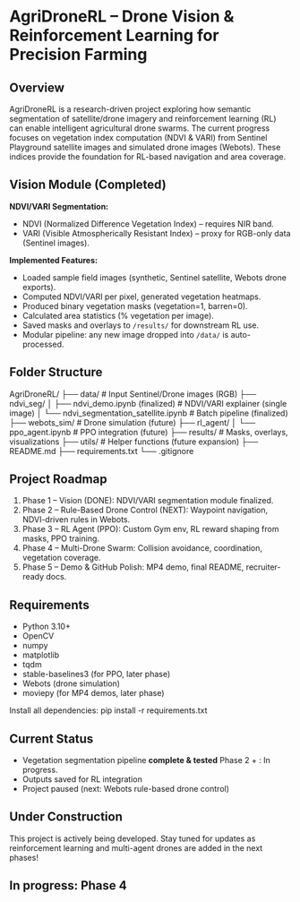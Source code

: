 # AgriDroneRL – Drone Vision & Reinforcement Learning for Precision Farming

## Overview
AgriDroneRL is a research-driven project exploring how semantic segmentation of satellite/drone imagery and reinforcement learning (RL) can enable intelligent agricultural drone swarms. The current progress focuses on vegetation index computation (NDVI & VARI) from Sentinel Playground satellite images and simulated drone images (Webots). These indices provide the foundation for RL-based navigation and area coverage.

## Vision Module (Completed)

**NDVI/VARI Segmentation:**

- NDVI (Normalized Difference Vegetation Index) – requires NIR band.
- VARI (Visible Atmospherically Resistant Index) – proxy for RGB-only data (Sentinel images).

**Implemented Features:**
- Loaded sample field images (synthetic, Sentinel satellite, Webots drone exports).
- Computed NDVI/VARI per pixel, generated vegetation heatmaps.
- Produced binary vegetation masks (vegetation=1, barren=0).
- Calculated area statistics (% vegetation per image).
- Saved masks and overlays to `/results/` for downstream RL use.
- Modular pipeline: any new image dropped into `/data/` is auto-processed.

## Folder Structure
AgriDroneRL/
├── data/                                                                # Input Sentinel/Drone images (RGB)
├── ndvi_seg/
│   ├── ndvi_demo.ipynb (finalized)                                      # NDVI/VARI explainer (single image)
│   └── ndvi_segmentation_satellite.ipynb # Batch pipeline (finalized)
├── webots_sim/                                                          # Drone simulation (future)
├── rl_agent/
│   └── ppo_agent.ipynb                                                  # PPO integration (future)
├── results/                                                             # Masks, overlays, visualizations
├── utils/                                                               # Helper functions (future expansion)
├── README.md
├── requirements.txt
└── .gitignore

## Project Roadmap
1. Phase 1 – Vision (DONE): NDVI/VARI segmentation module finalized.
2. Phase 2 – Rule-Based Drone Control (NEXT): Waypoint navigation, NDVI-driven rules in Webots.
3. Phase 3 – RL Agent (PPO): Custom Gym env, RL reward shaping from masks, PPO training.
4. Phase 4 – Multi-Drone Swarm: Collision avoidance, coordination, vegetation coverage.
5. Phase 5 – Demo & GitHub Polish: MP4 demo, final README, recruiter-ready docs.

##  Requirements
- Python 3.10+
- OpenCV
- numpy
- matplotlib
- tqdm
- stable-baselines3 (for PPO, later phase)
- Webots (drone simulation)
- moviepy (for MP4 demos, later phase)

Install all dependencies:
pip install -r requirements.txt

## Current Status
- Vegetation segmentation pipeline **complete & tested**
Phase 2 + : In progress.
- Outputs saved for RL integration
- Project paused (next: Webots rule-based drone control)

## Under Construction
This project is actively being developed.
Stay tuned for updates as reinforcement learning and multi-agent drones are added in the next phases!

## In progress: Phase 4
